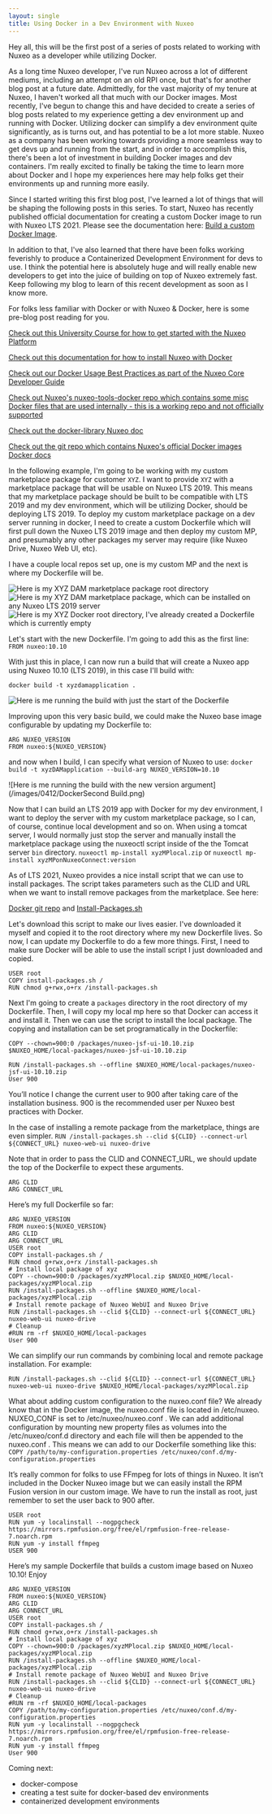 ```yaml
---
layout: single
title: Using Docker in a Dev Environment with Nuxeo
---
```


Hey all, this will be the first post of a series of posts related to working with Nuxeo as a developer while utilizing Docker. 

As a long time Nuxeo developer, I've run Nuxeo across a lot of different mediums, including an attempt on an old RPI once, but that's for another blog post at a future date. Admittedly, for the vast majority of my tenure at Nuxeo, I haven't worked all that much with our Docker images. Most recently, I've begun to change this and have decided to create a series of blog posts related to my experience getting a dev environment up and running with Docker. Utilizing docker can simplify a dev environment quite significantly, as is turns out, and has potential to be a lot more stable. Nuxeo as a company has been working towards providing a more seamless way to get devs up and running from the start, and in order to accomplish this, there's been a lot of investment in building Docker images and dev containers. I'm really excited to finally be taking the time to learn more about Docker and I hope my experiences here may help folks get their environments up and running more easily. 

Since I started writing this first blog post, I've learned a lot of things that will be shaping the following posts in this series. To start, Nuxeo has recently published official documentation for creating a custom Docker image to run with Nuxeo LTS 2021. Please see the documentation here: [Build a custom Docker Image](https://doc.nuxeo.com/nxdoc/build-a-custom-docker-image/#installing-nuxeo-packages). 

In addition to that, I've also learned that there have been folks working feverishly to produce a Containerized Development Environment for devs to use. I think the potential here is absolutely huge and will really enable new developers to get into the juice of building on top of Nuxeo extremely fast. Keep following my blog to learn of this recent development as soon as I know more. 

For folks less familiar with Docker or with Nuxeo & Docker, here is some pre-blog post reading for you.

[Check out this University Course for how to get started with the Nuxeo Platform](https://university.nuxeo.com/learn/course/143/play/395/nuxeo-platform-quickstart-installation-concepts)

[Check out this documentation for how to install Nuxeo with Docker](https://doc.nuxeo.com/nxdoc/docker-image/)

[Check out our Docker Usage Best Practices as part of the Nuxeo Core Developer Guide](https://doc.nuxeo.com/corg/docker-usage/)

[Check out Nuxeo's nuxeo-tools-docker repo which contains some misc Docker files that are used internally - this is a working repo and not officially supported](https://github.com/nuxeo/nuxeo-tools-docker)

[Check  out the docker-library Nuxeo doc](https://github.com/docker-library/docs/tree/master/nuxeo)

[Check out the git repo which contains Nuxeo's official Docker images](https://github.com/nuxeo/docker-nuxeo)
[Docker docs](https://docs.docker.com/)


In the following example, I'm going to be working with my custom marketplace package for customer `XYZ`. I want to provide `XYZ` with a marketplace package that will be usable on Nuxeo LTS 2019. This means that my marketplace package should be built to be compatible with LTS 2019 and my dev environment, which will be utilizing Docker, should be deploying LTS 2019. To deploy my custom marketplace package on a dev server running in docker, I need to create a custom Dockerfile which will first pull down the Nuxeo LTS 2019 image and then deploy my custom MP, and presumably any other packages my server may require (like Nuxeo Drive, Nuxeo Web UI, etc). 

I have a couple local repos set up, one is my custom MP and the next is where my Dockerfile will be. 

![Here is my XYZ DAM marketplace package root directory](/images/0412/xyzDAMapproot.png)
![Here is my XYZ DAM marketplace package, which can be installed on any Nuxeo LTS 2019 server](/images/0412/xyzDAMappMP.png)
![Here is my XYZ Docker root directory, I've already created a Dockerfile which is currently empty](/images/0412/xyzDockerRoot.png)

Let's start with the new Dockerfile. I'm going to add this as the first line:
`FROM nuxeo:10.10`

With just this in place, I can now run a build that will create a Nuxeo app using Nuxeo 10.10 (LTS 2019), in this case I'll build with:
```
docker build -t xyzdamapplication .
```

![Here is me running the build with just the start of the Dockerfile](/images/0412/DockerFirstBuild.png)

Improving upon this very basic build, we could make the Nuxeo base image configurable by updating my Dockerfile to:
```
ARG NUXEO_VERSION
FROM nuxeo:${NUXEO_VERSION}
```

and now when I build, I can specify what version of Nuxeo to use:
`docker build -t xyzDAMapplication --build-arg NUXEO_VERSION=10.10`

![Here is me running the build with the new version argument](/images/0412/DockerSecond	Build.png)

Now that I can build an LTS 2019 app with Docker for my dev environment, I want to deploy the server with my custom marketplace package, so I can, of course, continue local development and so on. When using a tomcat server, I would normally just stop the server and manually install the marketplace package using the nuxeoctl script inside of the the Tomcat server `bin` directory. 
`nuxeoctl mp-install xyzMPlocal.zip` or
`nuxeoctl mp-install xyzMPonNuxeoConnect:version`

As of LTS 2021, Nuxeo provides a nice install script that we can use to install packages. The script takes parameters such as the CLID and URL when we want to install remove packages from the marketplace. See here:

[Docker git repo](https://github.com/nuxeo/nuxeo/tree/master/docker)
and 
[Install-Packages.sh](https://github.com/nuxeo/nuxeo/blob/master/docker/install-packages.sh)

Let's download this script to make our lives easier. I've downloaded it myself and copied it to the root directory where my new Dockerfile lives. So now, I can update my Dockerfile to do a few more things. First, I need to make sure Docker will be able to use the install script I just downloaded and copied.

```
USER root
COPY install-packages.sh /
RUN chmod g+rwx,o+rx /install-packages.sh
```

Next I'm going to create a `packages` directory in the root directory of my Dockerfile. Then, I will copy my local mp here so that Docker can access it and install it. Then we can use the script to install the local package. The copying and installation can be set programatically in the Dockerfile:
```
COPY --chown=900:0 /packages/nuxeo-jsf-ui-10.10.zip
$NUXEO_HOME/local-packages/nuxeo-jsf-ui-10.10.zip
```

```
RUN /install-packages.sh --offline $NUXEO_HOME/local-packages/nuxeo-jsf-ui-10.10.zip
User 900
```

You’ll notice I change the current user to 900 after taking care of the installation business. 900 is the recommended user per Nuxeo best practices with Docker.

In the case of installing a remote package from the marketplace, things are even simpler.
`RUN /install-packages.sh --clid ${CLID} --connect-url ${CONNECT_URL} nuxeo-web-ui nuxeo-drive`

Note that in order to pass the CLID and CONNECT_URL, we should update the top of the Dockerfile to expect these arguments.
```
ARG CLID
ARG CONNECT_URL
```

Here’s my full Dockerfile so far:
```
ARG NUXEO_VERSION
FROM nuxeo:${NUXEO_VERSION}
ARG CLID
ARG CONNECT_URL
USER root
COPY install-packages.sh /
RUN chmod g+rwx,o+rx /install-packages.sh
# Install local package of xyz
COPY --chown=900:0 /packages/xyzMPlocal.zip $NUXEO_HOME/local-packages/xyzMPlocal.zip
RUN /install-packages.sh --offline $NUXEO_HOME/local-packages/xyzMPlocal.zip
# Install remote package of Nuxeo WebUI and Nuxeo Drive
RUN /install-packages.sh --clid ${CLID} --connect-url ${CONNECT_URL} nuxeo-web-ui nuxeo-drive
# Cleanup
#RUN rm -rf $NUXEO_HOME/local-packages
User 900
```

We can simplify our run commands by combining local and remote package installation. For example:
```
RUN /install-packages.sh --clid ${CLID} --connect-url ${CONNECT_URL} nuxeo-web-ui nuxeo-drive $NUXEO_HOME/local-packages/xyzMPlocal.zip
```

What about adding custom configuration to the nuxeo.conf file? We already know that in the Docker image, the nuxeo.conf file is located in /etc/nuxeo. NUXEO_CONF is set to /etc/nuxeo/nuxeo.conf .  We can add additional configuration by mounting new property files as volumes into the /etc/nuxeo/conf.d directory and each file will then be appended to the nuxeo.conf . This means we can add to our Dockerfile something like this:
`COPY /path/to/my-configuration.properties /etc/nuxeo/conf.d/my-configuration.properties`

It’s really common for folks to use FFmpeg for lots of things in Nuxeo. It isn’t included in the Docker Nuxeo image but we can easily install the RPM Fusion version in our custom image. We have to run the install as root, just remember to set the user back to 900 after.

```
USER root
RUN yum -y localinstall --nogpgcheck https://mirrors.rpmfusion.org/free/el/rpmfusion-free-release-7.noarch.rpm
RUN yum -y install ffmpeg
USER 900
```

Here’s my sample Dockerfile that builds a custom image based on Nuxeo 10.10! Enjoy

```
ARG NUXEO_VERSION
FROM nuxeo:${NUXEO_VERSION}
ARG CLID
ARG CONNECT_URL
USER root
COPY install-packages.sh /
RUN chmod g+rwx,o+rx /install-packages.sh
# Install local package of xyz
COPY --chown=900:0 /packages/xyzMPlocal.zip $NUXEO_HOME/local-packages/xyzMPlocal.zip
RUN /install-packages.sh --offline $NUXEO_HOME/local-packages/xyzMPlocal.zip
# Install remote package of Nuxeo WebUI and Nuxeo Drive
RUN /install-packages.sh --clid ${CLID} --connect-url ${CONNECT_URL} nuxeo-web-ui nuxeo-drive
# Cleanup
#RUN rm -rf $NUXEO_HOME/local-packages
COPY /path/to/my-configuration.properties /etc/nuxeo/conf.d/my-configuration.properties
RUN yum -y localinstall --nogpgcheck https://mirrors.rpmfusion.org/free/el/rpmfusion-free-release-7.noarch.rpm
RUN yum -y install ffmpeg
User 900
```

Coming next:
- docker-compose
- creating a test suite for docker-based dev environments
- containerized development environments